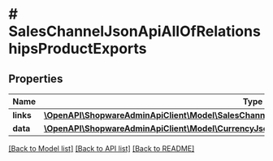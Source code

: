 # # SalesChannelJsonApiAllOfRelationshipsProductExports

## Properties

Name | Type | Description | Notes
------------ | ------------- | ------------- | -------------
**links** | [**\OpenAPI\ShopwareAdminApiClient\Model\SalesChannelJsonApiAllOfRelationshipsProductExportsLinks**](SalesChannelJsonApiAllOfRelationshipsProductExportsLinks.md) |  | [optional]
**data** | [**\OpenAPI\ShopwareAdminApiClient\Model\CurrencyJsonApiAllOfRelationshipsProductExportsData[]**](CurrencyJsonApiAllOfRelationshipsProductExportsData.md) |  | [optional]

[[Back to Model list]](../../README.md#models) [[Back to API list]](../../README.md#endpoints) [[Back to README]](../../README.md)
